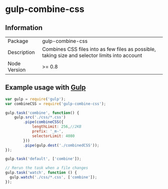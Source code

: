 # gulp-combine-css

## Information

<table>
<tr> 
<td>Package</td><td>gulp-combine-css</td>
</tr>
<tr>
<td>Description</td>
<td>Combines CSS files into as few files as possible, taking size and selector limits into account</td>
</tr>
<tr>
<td>Node Version</td>
<td>>= 0.8</td>
</tr>
</table>

## Example usage with [Gulp](http://github.com/gulpjs/gulp)

```js
var gulp = require('gulp');
var combineCSS = require('gulp-combine-css');

gulp.task('combine', function() {
    gulp.src('./css/*.css')
        .pipe(combineCSS({
            lengthLimit: 256,//2KB
            prefix: '_m-',
            selectorLimit: 4080
        }))
        .pipe(gulp.dest('./combinedCSS'));
});

gulp.task('default', ['combine']);

// Rerun the task when a file changes
gulp.task('watch', function () {
  gulp.watch('./css/*.css', ['combine']);
});
```